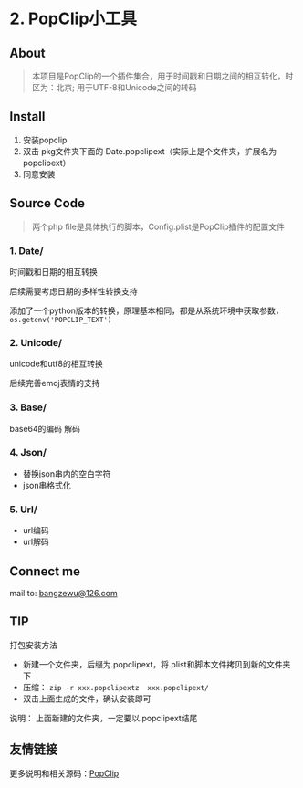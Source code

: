 # 2. PopClip小工具

About
---
> 本项目是PopClip的一个插件集合，用于时间戳和日期之间的相互转化，时区为：北京; 用于UTF-8和Unicode之间的转码

Install
----
1. 安装popclip 
2. 双击 pkg文件夹下面的 Date.popclipext（实际上是个文件夹，扩展名为popclipext）
3. 同意安装


Source Code
------
> 两个php file是具体执行的脚本，Config.plist是PopClip插件的配置文件

### 1. Date/
时间戳和日期的相互转换

后续需要考虑日期的多样性转换支持

添加了一个python版本的转换，原理基本相同，都是从系统环境中获取参数，`os.getenv('POPCLIP_TEXT')`

### 2. Unicode/
unicode和utf8的相互转换

后续完善emoj表情的支持

### 3. Base/
base64的编码 解码


### 4. Json/
- 替换json串内的空白字符
- json串格式化


### 5. Url/
- url编码
- url解码

Connect me
----

mail to: [bangzewu@126.com]()



TIP
---
打包安装方法

- 新建一个文件夹，后缀为.popclipext，将.plist和脚本文件拷贝到新的文件夹下
- 压缩： `zip -r xxx.popclipextz  xxx.popclipext/`
- 双击上面生成的文件，确认安装即可

说明： 上面新建的文件夹，一定要以.popclipext结尾



友情链接
---

更多说明和相关源码：[PopClip](https://github.com/liuyueyi/PopClip)
